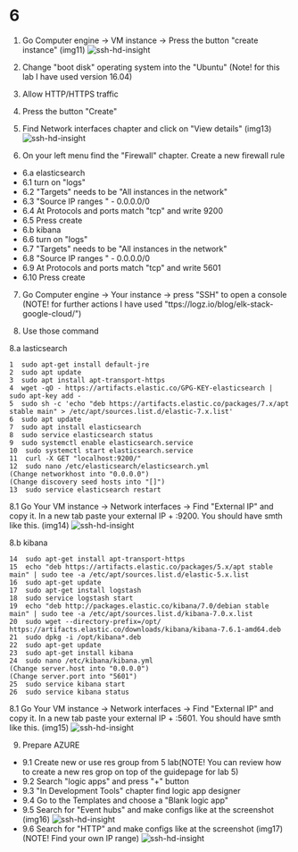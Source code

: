 

# 6
1. Go Computer engine -> VM instance  -> Press the button "create instance" (img11)
![ssh-hd-insight](../img/6/11.png)
2. Change "boot disk" operating system into the "Ubuntu" (Note! for this lab I have used version 16.04)
3. Allow HTTP/HTTPS traffic 
4. Press the button "Create"

5. Find Network interfaces chapter and click on "View details" (img13)
![ssh-hd-insight](../img/6/13.png)

6. On your left menu find the "Firewall" chapter. Create a new firewall rule 

* 6.a elasticsearch
* 6.1 turn on "logs"
* 6.2 "Targets" needs to be "All instances in the network"
* 6.3 "Source IP ranges " - 0.0.0.0/0
* 6.4 At Protocols and ports match "tcp" and write 9200
* 6.5 Press create 
* 6.b kibana
* 6.6 turn on "logs"
* 6.7 "Targets" needs to be "All instances in the network"
* 6.8 "Source IP ranges " - 0.0.0.0/0
* 6.9 At Protocols and ports match "tcp" and write 5601
* 6.10 Press create 
 
7. Go Computer engine -> Your instance -> press "SSH" to open a console (NOTE! for further actions I have used "ttps://logz.io/blog/elk-stack-google-cloud/")

8. Use those command 

8.a lasticsearch
```
1  sudo apt-get install default-jre
2  sudo apt update
3  sudo apt install apt-transport-https
4  wget -qO - https://artifacts.elastic.co/GPG-KEY-elasticsearch | sudo apt-key add -
5  sudo sh -c 'echo "deb https://artifacts.elastic.co/packages/7.x/apt stable main" > /etc/apt/sources.list.d/elastic-7.x.list'
6  sudo apt update
7  sudo apt install elasticsearch
8  sudo service elasticsearch status
9  sudo systemctl enable elasticsearch.service
10  sudo systemctl start elasticsearch.service
11  curl -X GET "localhost:9200/"
12  sudo nano /etc/elasticsearch/elasticsearch.yml   
(Change networkhost into "0.0.0.0")
(Change discovery seed hosts into "[]")
13  sudo service elasticsearch restart
````

8.1 Go Your VM instance -> Network interfaces -> Find "External IP" and copy it. In a new tab paste your external IP + :9200. 
You should have smth like this. (img14)
![ssh-hd-insight](../img/14.png)


8.b kibana

```
14  sudo apt-get install apt-transport-https
15  echo "deb https://artifacts.elastic.co/packages/5.x/apt stable main" | sudo tee -a /etc/apt/sources.list.d/elastic-5.x.list
16  sudo apt-get update
17  sudo apt-get install logstash
18  sudo service logstash start
19  echo "deb http://packages.elastic.co/kibana/7.0/debian stable main" | sudo tee -a /etc/apt/sources.list.d/kibana-7.0.x.list
20  sudo wget --directory-prefix=/opt/ https://artifacts.elastic.co/downloads/kibana/kibana-7.6.1-amd64.deb
21  sudo dpkg -i /opt/kibana*.deb
22  sudo apt-get update
23  sudo apt-get install kibana
24  sudo nano /etc/kibana/kibana.yml 
(Change server.host into "0.0.0.0")
(Change server.port into "5601")
25  sudo service kibana start
26  sudo service kibana status
```
8.1 Go Your VM instance -> Network interfaces -> Find "External IP" and copy it. In a new tab paste your external IP + :5601. 
   You should have smth like this. (img15)
   ![ssh-hd-insight](../img/15.png)

9. Prepare AZURE

* 9.1 Create new or use res group from 5 lab(NOTE! You can review how to create a new res grop on top of the guidepage for lab 5)
* 9.2 Search "logic apps" and press "+" button 
* 9.3 "In Development Tools" chapter find logic app designer
* 9.4 Go to the Templates and choose a "Blank logic app"
* 9.5 Search for "Event hubs" and make configs like at the screenshot (img16)
![ssh-hd-insight](../img/16.png)
* 9.6 Search for "HTTP" and make configs like at the screenshot (img17)(NOTE! Find your own IP range)
![ssh-hd-insight](../img/17.png)


